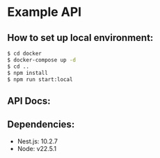 # Example API

## How to set up local environment:
```bash
$ cd docker  
$ docker-compose up -d  
$ cd ..  
$ npm install  
$ npm run start:local
```

## API Docs:


## Dependencies:
- Nest.js: 10.2.7
- Node: v22.5.1
